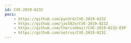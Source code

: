 ```yaml
---
id: CVE-2019-0232
pocs:
    - https://github.com/pyn3rd/CVE-2019-0232
    - https://github.com/jas502n/CVE-2019-0232
    - https://github.com/CherishHair/CVE-2019-0232-EXP
    - https://github.com/setrus/CVE-2019-0232
---
```

